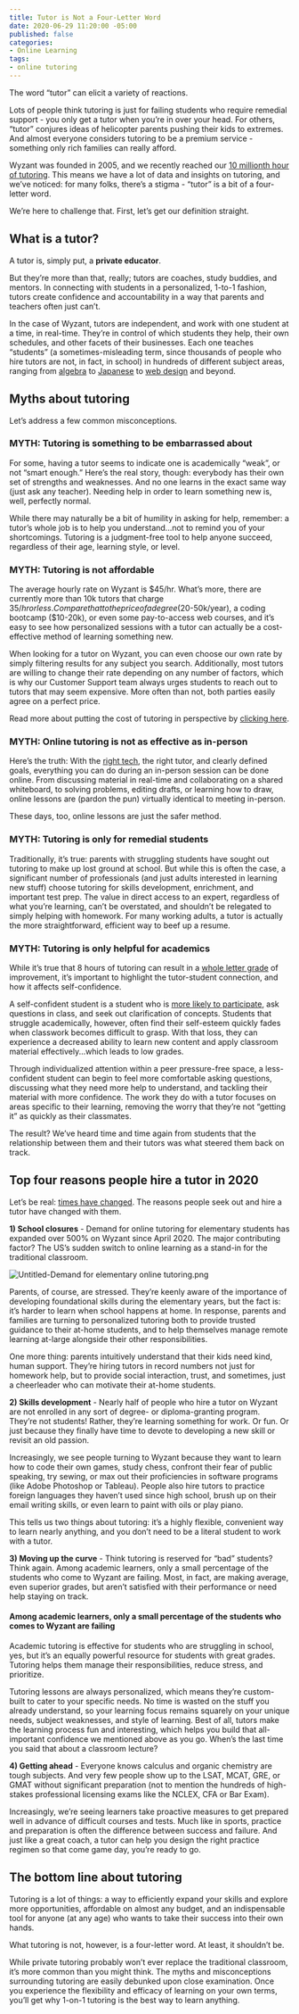 ```yaml
---
title: Tutor is Not a Four-Letter Word
date: 2020-06-29 11:20:00 -05:00
published: false
categories:
- Online Learning
tags:
- online tutoring
---
```


The word “tutor” can elicit a variety of reactions.

Lots of people think tutoring is just for failing students who require remedial support - you only get a tutor when you’re in over your head. For others, “tutor” conjures ideas of helicopter parents pushing their kids to extremes. And almost everyone considers tutoring to be a premium service - something only rich families can really afford.

Wyzant was founded in 2005, and we recently reached our [10 millionth hour of tutoring](https://www.wyzant.com/blog/wyzant-10-million-hours-giveaway-winners/). This means we have a lot of data and insights on tutoring, and we’ve noticed: for many folks, there’s a stigma - “tutor” is a bit of a four-letter word.

We’re here to challenge that. First, let’s get our definition straight.

## What is a tutor?

A tutor is, simply put, a **private educator**.

But they’re more than that, really; tutors are coaches, study buddies, and mentors. In connecting with students in a personalized, 1-to-1 fashion, tutors create confidence and accountability in a way that parents and teachers often just can’t.

In the case of Wyzant, tutors are independent, and work with one student at a time, in real-time. They’re in control of which students they help, their own schedules, and other facets of their businesses. Each one teaches “students” (a sometimes-misleading term, since thousands of people who hire tutors are not, in fact, in school) in hundreds of different subject areas, ranging from [algebra](https://www.wyzant.com/algebra_tutors.aspx) to [Japanese](https://www.wyzant.com/Japanese_tutors.aspx) to [web design](https://www.wyzant.com/web_design_lessons.aspx) and beyond.

## Myths about tutoring

Let’s address a few common misconceptions.

### **MYTH:** Tutoring is something to be embarrassed about

For some, having a tutor seems to indicate one is academically “weak”, or not “smart enough.” Here’s the real story, though: everybody has their own set of strengths and weaknesses. And no one learns in the exact same way (just ask any teacher). Needing help in order to learn something new is, well, perfectly normal.

While there may naturally be a bit of humility in asking for help, remember: a tutor’s whole job is to help you understand...not to remind you of your shortcomings. Tutoring is a judgment-free tool to help anyone succeed, regardless of their age, learning style, or level.

### **MYTH:** Tutoring is not affordable

The average hourly rate on Wyzant is $45/hr. What’s more, there are currently more than 10k tutors that charge $35/hr or less. Compare that to the price of a degree ($20-50k/year), a coding bootcamp ($10-20k), or even some pay-to-access web courses, and it’s easy to see how personalized sessions with a tutor can actually be a cost-effective method of learning something new.

When looking for a tutor on Wyzant, you can even choose our own rate by simply filtering results for any subject you search. Additionally, most tutors are willing to change their rate depending on any number of factors, which is why our Customer Support team always urges students to reach out to tutors that may seem expensive. More often than not, both parties easily agree on a perfect price.

Read more about putting the cost of tutoring in perspective by [clicking here](https://www.wyzant.com/blog/cost-of-tutoring/).

### **MYTH:** Online tutoring is not as effective as in-person

Here’s the truth: With the [right tech](https://www.wyzant.com/blog/online-learning-tool-video/), the right tutor, and clearly defined goals, everything you can do during an in-person session can be done online. From discussing material in real-time and collaborating on a shared whiteboard, to solving problems, editing drafts, or learning how to draw, online lessons are (pardon the pun) virtually identical to meeting in-person.

These days, too, online lessons are just the safer method.

### **MYTH:** Tutoring is only for remedial students

Traditionally, it’s true: parents with struggling students have sought out tutoring to make up lost ground at school. But while this is often the case, a significant number of professionals (and just adults interested in learning new stuff) choose tutoring for skills development, enrichment, and important test prep. The value in direct access to an expert, regardless of what you’re learning, can’t be overstated, and shouldn’t be relegated to simply helping with homework. For many working adults, a tutor is actually the more straightforward, efficient way to beef up a resume.

### MYTH: Tutoring is only helpful for academics

While it’s true that 8 hours of tutoring can result in a [whole letter grade](https://www.wyzant.com/blog/why-8-hours-of-private-tutoring-is-a-letter-grade-of-improvement/) of improvement, it’s important to highlight the tutor-student connection, and how it affects self-confidence.

A self-confident student is a student who is [more likely to participate](https://scholarworks.waldenu.edu/cgi/viewcontent.cgi?article=7676&context=dissertations), ask questions in class, and seek out clarification of concepts. Students that struggle academically, however, often find their self-esteem quickly fades when classwork becomes difficult to grasp. With that loss, they can experience a decreased ability to learn new content and apply classroom material effectively...which leads to low grades.

Through individualized attention within a peer pressure-free space, a less-confident student can begin to feel more comfortable asking questions, discussing what they need more help to understand, and tackling their material with more confidence. The work they do with a tutor focuses on areas specific to their learning, removing the worry that they’re not “getting it” as quickly as their classmates.

The result? We’ve heard time and time again from students that the relationship between them and their tutors was what steered them back on track.

## Top four reasons people hire a tutor in 2020

Let’s be real: [times have changed](https://www.wyzant.com/blog/covid-19-tutoring/). The reasons people seek out and hire a tutor have changed with them.

**1) School closures** - Demand for online tutoring for elementary students has expanded over 500% on Wyzant since April 2020. The major contributing factor? The US’s sudden switch to online learning as a stand-in for the traditional classroom.

![Untitled-Demand for elementary online tutoring.png](/blog/uploads/Untitled-Demand%20for%20elementary%20online%20tutoring.png)

Parents, of course, are stressed. They’re keenly aware of the importance of developing foundational skills during the elementary years, but the fact is: it’s harder to learn when school happens at home. In response, parents and families are turning to personalized tutoring both to provide trusted guidance to their at-home students, and to help themselves manage remote learning at-large alongside their other responsibilities.

One more thing: parents intuitively understand that their kids need kind, human support. They’re hiring tutors in record numbers not just for homework help, but to provide social interaction, trust, and sometimes, just a cheerleader who can motivate their at-home students.

**2) Skills development** - Nearly half of people who hire a tutor on Wyzant are not enrolled in any sort of degree- or diploma-granting program. They’re not students! Rather, they’re learning something for work. Or fun. Or just because they finally have time to devote to developing a new skill or revisit an old passion.

Increasingly, we see people turning to Wyzant because they want to learn how to code their own games, study chess, confront their fear of public speaking, try sewing, or max out their proficiencies in software programs (like Adobe Photoshop or Tableau). People also hire tutors to practice foreign languages they haven’t used since high school, brush up on their email writing skills, or even learn to paint with oils or play piano.

This tells us two things about tutoring: it’s a highly flexible, convenient way to learn nearly anything, and you don’t need to be a literal student to work with a tutor.

**3) Moving up the curve** - Think tutoring is reserved for “bad” students? Think again. Among academic learners, only a small percentage of the students who come to Wyzant are failing. Most, in fact, are making average, even superior grades, but aren’t satisfied with their performance or need help staying on track.

#### Among academic learners, only a small percentage of the students who comes to Wyzant are failing

Academic tutoring is effective for students who are struggling in school, yes, but it’s an equally powerful resource for students with great grades. Tutoring helps them manage their responsibilities, reduce stress, and prioritize.

Tutoring lessons are always personalized, which means they’re custom-built to cater to your specific needs. No time is wasted on the stuff you already understand, so your learning focus remains squarely on your unique needs, subject weaknesses, and style of learning. Best of all, tutors make the learning process fun and interesting, which helps you build that all-important confidence we mentioned above as you go. When’s the last time you said that about a classroom lecture?

**4) Getting ahead** - Everyone knows calculus and organic chemistry are tough subjects. And very few people show up to the LSAT, MCAT, GRE, or GMAT without significant preparation (not to mention the hundreds of high-stakes professional licensing exams like the NCLEX, CFA or Bar Exam).

Increasingly, we’re seeing learners take proactive measures to get prepared well in advance of difficult courses and tests. Much like in sports, practice and preparation is often the difference between success and failure. And just like a great coach, a tutor can help you design the right practice regimen so that come game day, you’re ready to go.

## The bottom line about tutoring

Tutoring is a lot of things: a way to efficiently expand your skills and explore more opportunities,  affordable on almost any budget, and an indispensable tool for anyone (at any age) who wants to take their success into their own hands.

What tutoring is not, however, is a four-letter word. At least, it shouldn’t be.

While private tutoring probably won’t ever replace the traditional classroom, it’s more common than you might think. The myths and misconceptions surrounding tutoring are easily debunked upon close examination. Once you experience the flexibility and efficacy of learning on your own terms, you’ll get why 1-on-1 tutoring is the best way to learn anything.